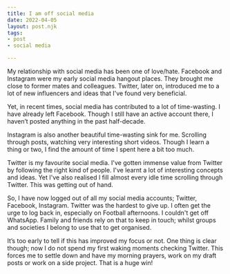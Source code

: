 ```yaml
---
title: I am off social media
date: 2022-04-05
layout: post.njk
tags:
- post
- social media

---
```

My relationship with social media has been one of love/hate. Facebook and Instagram were my early social media hangout places. They brought me close to former mates and colleagues. Twitter, later on, introduced me to a lot of new influencers and ideas that I've found very beneficial.

Yet, in recent times, social media has contributed to a lot of time-wasting. I have already left Facebook. Though I still have an active account there, I haven’t posted anything in the past half-decade. 

Instagram is also another beautiful time-wasting sink for me. Scrolling through posts, watching very interesting short videos. Though I learn a thing or two, I find the amount of time I spent here a bit too much.

Twitter is my favourite social media. I've gotten immense value from Twitter by following the right kind of people. I've learnt a lot of interesting concepts and ideas. Yet I've also realised I fill almost every idle time scrolling through Twitter. This was getting out of hand.

So, I have now logged out of all my social media accounts; Twitter, Facebook, Instagram. Twitter was the hardest to give up. I often get the urge to log back in, especially on Football afternoons.
I couldn't get off WhatsApp. Family and friends rely on that to keep in touch; whilst groups and societies I belong to use that to get organised.

It’s too early to tell if this has improved my focus or not. One thing is clear though; now I do not spend my first waking moments checking Twitter. This forces me to settle down and have my morning prayers, work on my draft posts or work on a side project. That is a huge win!